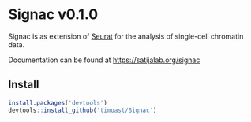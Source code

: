 # Signac v0.1.0

Signac is as extension of [Seurat](https://satijalab.org/seurat) for the analysis of single-cell chromatin data.

Documentation can be found at https://satijalab.org/signac

## Install

```r
install.packages('devtools')
devtools::install_github('timoast/Signac')
```
